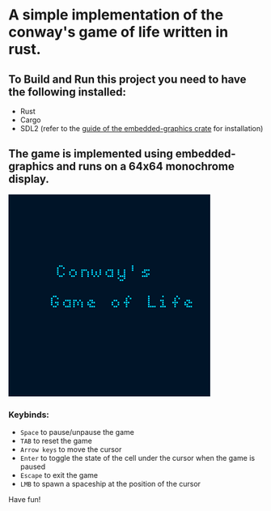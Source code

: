 # A simple implementation of the conway's game of life written in rust.

## To Build and Run this project you need to have the following installed:

- Rust
- Cargo
- SDL2 (refer to the [guide of the embedded-graphics crate](https://docs.rs/embedded-graphics-simulator/0.6.0/embedded_graphics_simulator/#setup) for installation)


## The game is implemented using embedded-graphics and runs on a 64x64 monochrome display.
![image](img/conways-Game-Of-Life.png)

### Keybinds:
- `Space` to pause/unpause the game
- `TAB` to reset the game
- `Arrow keys` to move the cursor
- `Enter` to toggle the state of the cell under the cursor when the game is paused
- `Escape` to exit the game
- `LMB` to spawn a spaceship at the position of the cursor

Have fun!